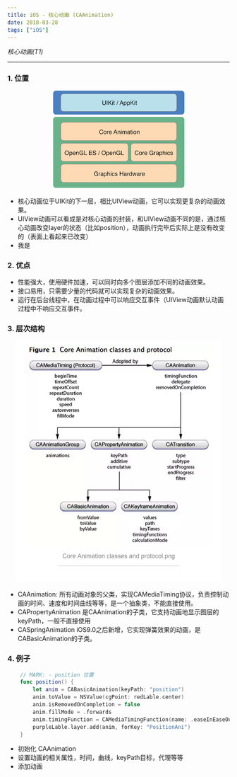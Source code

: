```yaml
---
title: iOS - 核心动画 (CAAnimation)
date: 2018-03-28
tags: ["iOS"]
---
```


<!--more-->

_核心动画(T1)_   

---------------

### 1. 位置

<center>

![Core Animation.png](./resources/F9AB39A750CC347315E7438BBF54A351.png)
</center>

* 核心动画位于UIKit的下一层，相比UIView动画，它可以实现更复杂的动画效果。
* UIView动画可以看成是对核心动画的封装，和UIView动画不同的是，通过核心动画改变layer的状态（比如position），动画执行完毕后实际上是没有改变的（表面上看起来已改变）
* 我是

### 2. 优点
* 性能强大，使用硬件加速，可以同时向多个图层添加不同的动画效果。
* 接口易用，只需要少量的代码就可以实现复杂的动画效果。
* 运行在后台线程中，在动画过程中可以响应交互事件（UIView动画默认动画过程中不响应交互事件。

### 3. 层次结构
<center>

![Core Animation struct.png](./resources/C494D043B0116EF7B0242ED303681D75.png)
</center>

* CAAnimation: 所有动画对象的父类，实现CAMediaTiming协议，负责控制动画的时间、速度和时间曲线等等，是一个抽象类，不能直接使用。
* CAPropertyAnimation 是CAAnimation的子类，它支持动画地显示图层的keyPath，一般不直接使用
* CASpringAnimation iOS9.0之后新增，它实现弹簧效果的动画，是CABasicAnimation的子类。

### 4. 例子

```swift
    // MARK: - position 位置
    func position() {
        let anim = CABasicAnimation(keyPath: "position")
        anim.toValue = NSValue(cgPoint: redLable.center)
        anim.isRemovedOnCompletion = false
        anim.fillMode = .forwards
        anim.timingFunction = CAMediaTimingFunction(name: .easeInEaseOut)
        purpleLable.layer.add(anim, forKey: "PositionAni")
    }
```

* 初始化 CAAnimation
* 设置动画的相关属性，时间，曲线，keyPath目标，代理等等
* 添加动画